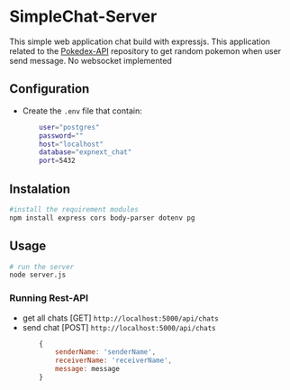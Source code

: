 # SimpleChat-Server

This simple web application chat build with expressjs.
This application related to the [Pokedex-API](https://github.com/masnat/pokedex-api.git) repository to get random pokemon when user send message. No websocket implemented

## Configuration

- Create the `.env` file that contain:
  ```sh
      user="postgres"
      password=""
      host="localhost"
      database="expnext_chat"
      port=5432
  ```

## Instalation

```bash
#install the requirement modules
npm install express cors body-parser dotenv pg
```

## Usage

```bash
# run the server
node server.js
```

### Running Rest-API

- get all chats [GET] `http://localhost:5000/api/chats`
- send chat [POST] `http://localhost:5000/api/chats`
  ```js
      {
          senderName: 'senderName',
          receiverName: 'receiverName',
          message: message
      }
  ```
